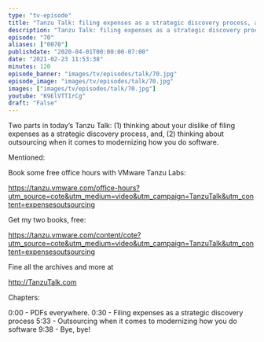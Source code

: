 ```yaml
---
type: "tv-episode"
title: "Tanzu Talk: filing expenses as a strategic discovery process, and, outsourcing, the good parts"
description: "Tanzu Talk: filing expenses as a strategic discovery process, and, outsourcing, the good parts"
episode: "70"
aliases: ["0070"]
publishdate: "2020-04-01T00:00:00-07:00"
date: "2021-02-23 11:53:38"
minutes: 120
episode_banner: "images/tv/episodes/talk/70.jpg"
episode_image: "images/tv/episodes/talk/70.jpg"
images: ["images/tv/episodes/talk/70.jpg"]
youtube: "K9ElVTTIrCg"
draft: "False"
---
```


Two parts in today’s Tanzu Talk: (1) thinking about your dislike of
filing expenses as a strategic discovery process, and, (2) thinking about outsourcing when it comes to modernizing how you do software.

Mentioned:

Book some free office hours with VMware Tanzu Labs:

https://tanzu.vmware.com/office-hours?utm_source=cote&utm_medium=video&utm_campaign=TanzuTalk&utm_content=expensesoutsourcing

Get my two books, free:

https://tanzu.vmware.com/content/cote?utm_source=cote&utm_medium=video&utm_campaign=TanzuTalk&utm_content=expensesoutsourcing

Fine all the archives and more at

http://TanzuTalk.com

Chapters:

0:00 - PDFs everywhere.
0:30 - Filing expenses as a strategic discovery process
5:33 - Outsourcing when it comes to modernizing how you do software
9:38 - Bye, bye!